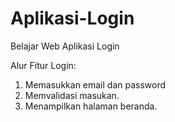 # Aplikasi-Login
Belajar Web Aplikasi Login

Alur Fitur Login:
1. Memasukkan email dan password
2. Memvalidasi masukan.
3. Menampilkan halaman beranda.
